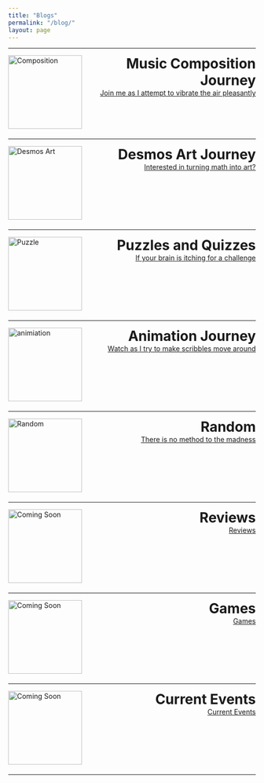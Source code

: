 ```yaml
---
title: "Blogs"
permalink: "/blog/"
layout: page
---
```

<hr>
<div style="display: flex; align-items: flex-start; justify-content: space-between; margin-bottom: 20px;">
  <img src="../assets/images/composition.jpg" alt="Composition" style="width: 150px; height: 150px;">
  <div style="margin-left: 20px; flex-grow: 1;">
    <h1 style="margin: 0; text-align: right;">Music Composition Journey</h1>
    <a href="https://timothy-cao.github.io/personal/blog/composition" style="text-align: right; display: block;">Join me as I attempt to vibrate the air pleasantly</a>
  </div>
</div>
<hr>

<div style="display: flex; align-items: flex-start; justify-content: space-between; margin-bottom: 20px;">
  <img src="../assets/images/desmos.png" alt="Desmos Art" style="width: 150px; height: 150px;">
  <div style="margin-left: 20px; flex-grow: 1;">
    <h1 style="margin: 0; text-align: right;">Desmos Art Journey</h1>
    <a href="https://timothy-cao.github.io/personal/blog/desmos" style="text-align: right; display: block;">Interested in turning math into art?</a>
  </div>
</div>
<hr>

<div style="display: flex; align-items: flex-start; justify-content: space-between; margin-bottom: 20px;">
  <img src="../assets/images/puzzle.png" alt="Puzzle" style="width: 150px; height: 150px;">
  <div style="margin-left: 20px; flex-grow: 1;">
    <h1 style="margin: 0; text-align: right;">Puzzles and Quizzes</h1>
    <a href="https://timothy-cao.github.io/personal/blog/puzzle" style="text-align: right; display: block;">If your brain is itching for a challenge</a>
  </div>
</div>
<hr>

<div style="display: flex; align-items: flex-start; justify-content: space-between; margin-bottom: 20px;">
  <img src="../assets/images/animation.jpg" alt="animiation" style="width: 150px; height: 150px;">
  <div style="margin-left: 20px; flex-grow: 1;">
    <h1 style="margin: 0; text-align: right;">Animation Journey</h1>
    <a href="https://timothy-cao.github.io/personal/blog/animation" style="text-align: right; display: block;">Watch as I try to make scribbles move around</a>
  </div>
</div>
<hr>

<div style="display: flex; align-items: flex-start; justify-content: space-between; margin-bottom: 20px;">
  <img src="../assets/images/spongebob.png" alt="Random" style="width: 150px; height: 150px;">
  <div style="margin-left: 20px; flex-grow: 1;">
    <h1 style="margin: 0; text-align: right;">Random</h1>
    <a href="https://timothy-cao.github.io/personal/blog/random" style="text-align: right; display: block;">There is no method to the madness</a>
  </div>
</div>
<hr>

<div style="display: flex; align-items: flex-start; justify-content: space-between; margin-bottom: 20px;">
  <img src="../assets/images/comingsoon.png" alt="Coming Soon" style="width: 150px; height: 150px;">
  <div style="margin-left: 20px; flex-grow: 1;">
    <h1 style="margin: 0; text-align: right;">Reviews</h1>
    <a href="https://timothy-cao.github.io/personal/blog/comingsoon" style="text-align: right; display: block;">Reviews</a>
  </div>
</div>
<hr>

<div style="display: flex; align-items: flex-start; justify-content: space-between; margin-bottom: 20px;">
  <img src="../assets/images/comingsoon.png" alt="Coming Soon" style="width: 150px; height: 150px;">
  <div style="margin-left: 20px; flex-grow: 1;">
    <h1 style="margin: 0; text-align: right;">Games</h1>
    <a href="https://timothy-cao.github.io/personal/blog/comingsoon" style="text-align: right; display: block;">Games</a>
  </div>
</div>
<hr>

<div style="display: flex; align-items: flex-start; justify-content: space-between; margin-bottom: 20px;">
  <img src="../assets/images/comingsoon.png" alt="Coming Soon" style="width: 150px; height: 150px;">
  <div style="margin-left: 20px; flex-grow: 1;">
    <h1 style="margin: 0; text-align: right;">Current Events</h1>
    <a href="https://timothy-cao.github.io/personal/blog/comingsoon" style="text-align: right; display: block;">Current Events</a>
  </div>
</div>
<hr>


